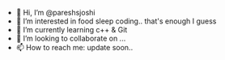 - 👋 Hi, I’m @pareshsjoshi
- 👀 I’m interested in food sleep coding.. that's enough I guess
- 🌱 I’m currently learning c++ & Git
- 💞️ I’m looking to collaborate on ...
- 📫 How to reach me: update soon..

<!---
pareshsjoshi/pareshsjoshi is a ✨ special ✨ repository because its `README.md` (this file) appears on your GitHub profile.
You can click the Preview link to take a look at your changes.
--->
